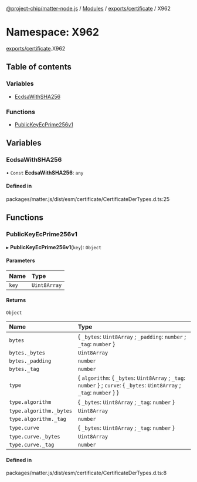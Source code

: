 [@project-chip/matter-node.js](../README.md) / [Modules](../modules.md) / [exports/certificate](exports_certificate.md) / X962

# Namespace: X962

[exports/certificate](exports_certificate.md).X962

## Table of contents

### Variables

- [EcdsaWithSHA256](exports_certificate.X962.md#ecdsawithsha256)

### Functions

- [PublicKeyEcPrime256v1](exports_certificate.X962.md#publickeyecprime256v1)

## Variables

### EcdsaWithSHA256

• `Const` **EcdsaWithSHA256**: `any`

#### Defined in

packages/matter.js/dist/esm/certificate/CertificateDerTypes.d.ts:25

## Functions

### PublicKeyEcPrime256v1

▸ **PublicKeyEcPrime256v1**(`key`): `Object`

#### Parameters

| Name | Type |
| :------ | :------ |
| `key` | `Uint8Array` |

#### Returns

`Object`

| Name | Type |
| :------ | :------ |
| `bytes` | \{ `_bytes`: `Uint8Array` ; `_padding`: `number` ; `_tag`: `number`  } |
| `bytes._bytes` | `Uint8Array` |
| `bytes._padding` | `number` |
| `bytes._tag` | `number` |
| `type` | \{ `algorithm`: \{ `_bytes`: `Uint8Array` ; `_tag`: `number`  } ; `curve`: \{ `_bytes`: `Uint8Array` ; `_tag`: `number`  }  } |
| `type.algorithm` | \{ `_bytes`: `Uint8Array` ; `_tag`: `number`  } |
| `type.algorithm._bytes` | `Uint8Array` |
| `type.algorithm._tag` | `number` |
| `type.curve` | \{ `_bytes`: `Uint8Array` ; `_tag`: `number`  } |
| `type.curve._bytes` | `Uint8Array` |
| `type.curve._tag` | `number` |

#### Defined in

packages/matter.js/dist/esm/certificate/CertificateDerTypes.d.ts:8
